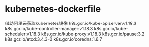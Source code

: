 # kubernetes-dockerfile
借助阿里云获取kubernetes镜像
k8s.gcr.io/kube-apiserver:v1.18.3
k8s.gcr.io/kube-controller-manager:v1.18.3
k8s.gcr.io/kube-scheduler:v1.18.3
k8s.gcr.io/kube-proxy:v1.18.3
k8s.gcr.io/pause:3.2
k8s.gcr.io/etcd:3.4.3-0
k8s.gcr.io/coredns:1.6.7
